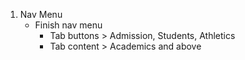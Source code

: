 1. Nav Menu
    - Finish nav menu
        - Tab buttons > Admission, Students, Athletics
        - Tab content > Academics and above
